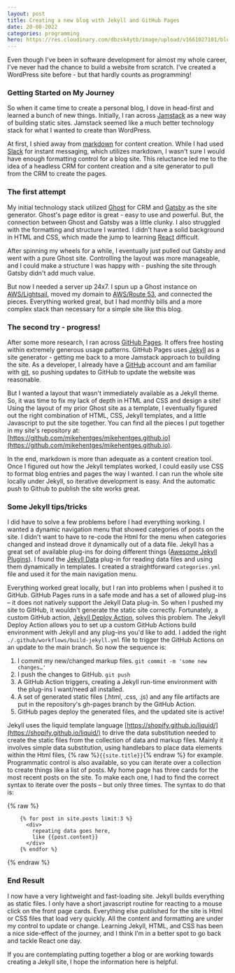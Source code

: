 ```yaml
---
layout: post
title: Creating a new blog with Jekyll and GitHub Pages
date: 20-08-2022
categories: programming
hero: https://res.cloudinary.com/dbzsk4ytb/image/upload/v1661027101/blog-images/JourneyPath_maza5m.jpg
---
```


Even though I've been in software development for almost my whole career, I've never had the chance to build a website
from scratch. I've created a WordPress site before - but that hardly counts as programming!

### Getting Started on My Journey

So when it came time to create a personal blog, I dove in head-first and learned a bunch of new things. Initially, I ran
across [Jamstack]( https://jamstack.org/) as a new way of building static sites. Jamstack seemed like a much better
technology stack for what I wanted to create than WordPress.

At first, I shied away from [markdown](https://en.wikipedia.org/wiki/Markdown) for content creation. While I had
used [Slack](https://slack.com/) for instant messaging, which utilizes markdown, I wasn't sure I would have enough
formatting control for a blog site. This reluctance led me to the idea of a headless CRM for content creation and a site
generator to pull from the CRM to create the pages.

### The first attempt

My initial technology stack utilized [Ghost](https://ghost.org/) for CRM and [Gatsby](https://www.gatsbyjs.com/) as the
site generator. Ghost's page editor is great - easy to use and powerful. But, the connection between Ghost and Gatsby
was a little clunky. I also struggled with the formatting and structure I wanted. I didn't have a solid background in
HTML and CSS, which made the jump to learning [React](https://reactjs.org/) difficult.

After spinning my wheels for a while, I eventually just pulled out Gatsby and went with a pure Ghost site. Controlling
the layout was more manageable, and I could make a structure I was happy with - pushing the site through Gatsby didn't
add much value.

But now I needed a server up 24x7. I spun up a Ghost instance on [AWS/Lightsail](https://aws.amazon.com/lightsail/),
moved my domain to [AWS/Route 53](https://aws.amazon.com/route53/), and connected the pieces. Everything worked great,
but I had monthly bills and a more complex stack than necessary for a simple site like this blog.

### The second try - progress!

After some more research, I ran across [GitHub Pages](https://pages.github.com). It offers free hosting within extremely
generous usage patterns. GitHub Pages uses [Jekyll](https://jekyllrb.com) as a site generator - getting me back to a
more Jamstack approach to building the site. As a developer, I already have a [GitHub](https://github.com) account and
am familiar with [git](https://git-scm.com), so pushing updates to GitHub to update the website was reasonable.

But I wanted a layout that wasn't immediately available as a Jekyll theme. So, it was time to fix my lack of depth in
HTML and CSS and design a site! Using the layout of my prior Ghost site as a template, I eventually figured out the
right combination of HTML, CSS, Jekyll templates, and a little Javascript to put the site together. You can find all the
pieces I put together in my site's repository
at: [https://github.com/mikehentges/mikehentges.github.io](https://github.com/mikehentges/mikehentges.github.io).

In the end, markdown is more than adequate as a content creation tool. Once I figured out how the Jekyll templates
worked, I could easily use CSS to format blog entries and pages the way I wanted. I can run the whole site locally under
Jekyll, so iterative development is easy. And the automatic push to Github to publish the site works great.

### Some Jekyll tips/tricks

I did have to solve a few problems before I had everything working. I wanted a dynamic navigation menu that showed
categories of posts on the site. I didn't want to have to re-code the Html for the menu when categories changed and
instead drove it dynamically out of a data file. Jekyll has a great set of available plug-ins for doing different
things ([Awesome Jekyll Plugins]( https://github.com/planetjekyll/awesome-jekyll-plugins)). I found
the [Jekyll Data]( https://github.com/ashmaroli/jekyll-data ) plug-in for reading data files and using them dynamically
in templates. I created a straightforward ```categories.yml``` file and used it for the main navigation menu.

Everything worked great locally, but I ran into problems when I pushed it to GitHub. GitHub Pages runs in a safe mode
and has a set of allowed plug-ins – it does not natively support the Jekyll Data plug-in. So when I pushed my site to
GitHub, it wouldn't generate the static site correctly. Fortunately, a custom GitHub
action, [Jekyll Deploy Action](https://github.com/jeffreytse/jekyll-deploy-action), solves this problem. The Jekyll
Deploy Action allows you to set up a custom GitHub Actions build environment with Jekyll and any plug-ins you'd like to
add. I added the right ```./.github/workflows/build-jekyll.yml``` file to trigger the GitHub Actions on an update to the
main branch. So now the sequence is:

1. I commit my new/changed markup files. ```git commit -m 'some new changes…' ```
2. I push the changes to GitHub. ```git push```
3. A GitHub Action triggers, creating a Jekyll run-time environment with the plug-ins I want/need all installed.
4. A set of generated static files (.html, .css, .js) and any file artifacts are put in the repository's gh-pages branch
   by the GitHub Action.
5. GitHub pages deploy the generated files, and the updated site is active!

Jekyll uses the liquid template language [https://shopify.github.io/liquid/](https://shopify.github.io/liquid/) to drive
the data substitution needed to create the static files from the collection of data and markup files. Mainly it involves
simple data substitution, using handlebars to place data elements within the Html files, {% raw %}```{{site.title}}```{%
endraw %} for example. Programmatic control is also available, so you can iterate over a collection to create things
like a list of posts. My home page has three cards for the most recent posts on the site. To make each one, I had to
find the correct syntax to iterate over the posts – but only three times. The syntax to do that is:

{% raw %}

```
    {% for post in site.posts limit:3 %}
      <div>
        repeating data goes here, 
        like {{post.content}}
      </div>
    {% endfor %}
```

{% endraw %}

### End Result

I now have a very lightweight and fast-loading site. Jekyll builds everything as static files. I only have a short
javascript routine for reacting to a mouse click on the front page cards. Everything else published for the site is Html
or CSS files that load very quickly. All the content and formatting are under my control to update or change. Learning
Jekyll, HTML, and CSS has been a nice side-effect of the journey, and I think I'm in a better spot to go back and tackle
React one day.

If you are contemplating putting together a blog or are working towards creating a Jekyll site, I hope the information
here is helpful.
